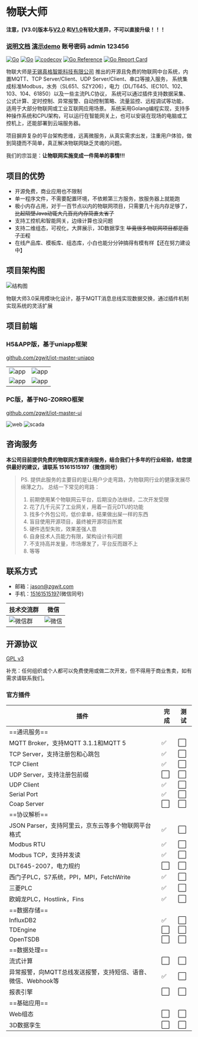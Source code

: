 # 物联大师

**注意，[V3.0]版本与[V2.0](https://github.com/zgwit/iot-master/tree/v2)
和[V1.0](https://github.com/zgwit/iot-master/tree/v1)有较大差异，不可以直接升级！！！**

### [说明文档](https://iot-master.com/manual)  [演示demo](http://demo.iot-master.com:8888/) 账号密码 admin 123456

[![Go](https://github.com/zgwit/iot-master/actions/workflows/go.yml/badge.svg)](https://github.com/zgwit/iot-master/actions/workflows/go.yml)
[![Go](https://github.com/zgwit/iot-master/actions/workflows/codeql-analysis.yml/badge.svg)](https://github.com/zgwit/iot-master/actions/workflows/codeql-analysis.yml)
[![codecov](https://codecov.io/gh/zgwit/iot-master/branch/main/graph/badge.svg?token=AK5TD8KQ5C)](https://codecov.io/gh/zgwit/iot-master)
[![Go Reference](https://pkg.go.dev/badge/github.com/zgwit/iot-master.svg)](https://pkg.go.dev/github.com/zgwit/iot-master)
[![Go Report Card](https://goreportcard.com/badge/github.com/zgwit/iot-master)](https://goreportcard.com/report/github.com/zgwit/iot-master)

物联大师是[无锡真格智能科技有限公司](https://labs.zgwit.com)
推出的开源且免费的物联网中台系统，内置MQTT、TCP Server/Client、UDP Server/Client、串口等接入服务，
系统集成标准Modbus，水务（SL651、SZY206），电力（DL/T645、IEC101、102、103、104、61850）以及一些主流PLC协议，
系统可以通过插件支持数据采集、公式计算、定时控制、异常报警、自动控制策略、流量监控、远程调试等功能，
适用于大部分物联网或工业互联网应用场景。
系统采用Golang编程实现，支持多种操作系统和CPU架构，可以运行在智能网关上，也可以安装在现场的电脑或工控机上，还能部署到云端服务器。

项目摒弃复杂的平台架构思维，远离微服务，从真实需求出发，注重用户体验，做到简捷而不简单，真正解决物联网缺乏灵魂的问题。

我们的宗旨是：**让物联网实施变成一件简单的事情!!!**

## 项目的优势

- 开源免费，商业应用也不限制
- 单一程序文件，不需要配置环境，不依赖第三方服务，放服务器上就能跑
- 极小内存占用，对于一百节点以内的物联网项目，只需要几十兆内存足够了，~~比起隔壁Java动辄大几百兆内存简直太省了~~
- 支持工控机和智能网关，边缘计算也没问题
- 支持二维组态，可视化，大屏展示，3D数据孪生 ~~毕竟很多物联网项目都是面子工程~~
- 在线产品库、模板库、组态库，小白也能分分钟搞得有模有样【还在努力建设中】

## 项目架构图

![结构图](https://iot-master.com/frame.jpg)

物联大师3.0采用模块化设计，基于MQTT消息总线实现数据交换，通过插件机制实现系统的灵活扩展

## 项目前端

### H5&APP版，基于uniapp框架

[github.com/zgwit/iot-master-uniapp](https://github.com/zgwit/iot-master-uniapp)

|                                         |                                         |
|-----------------------------------------|-----------------------------------------|
| ![app](https://iot-master.com/app1.png) | ![app](https://iot-master.com/app2.png) |
| ![app](https://iot-master.com/app3.png) | ![app](https://iot-master.com/app4.png) |

### PC版，基于NG-ZORRO框架

[github.com/zgwit/iot-master-ui](https://github.com/zgwit/iot-master-ui)

![web](https://iot-master.com/web1.jpg)
![scada](https://iot-master.com/hmi-editor.png)

## 咨询服务

**本公司目前提供免费的物联网方案咨询服务，结合我们十多年的行业经验，给您提供最好的建议，请联系 15161515197（微信同号）**

> PS. 提供此服务的主要目的是让用户少走弯路，为物联网行业的健康发展尽绵薄之力。
> 总结一下常见的弯路：
> 1. 前期使用某个物联网云平台，后期没办法继续，二次开发受限
> 2. 花了几千元买了工业网关，用着一百元DTU的功能
> 3. 找多个外包公司，低价拿单，结果做出屎一样的东西
> 4. 盲目使用开源项目，最终被开源项目所累
> 5. 硬件选型失败，效果差强人意
> 6. 自身技术人员能力有限，架构设计有问题
> 7. 不支持高并发量，市场爆发了，平台反而跟不上
> 8. 等等

## 联系方式

- 邮箱：[jason@zgwit.com](mailto:jason@zgwit.com)
- 手机：[15161515197](tel:15161515197)(微信同号)

| 技术交流群                                   | 微信                                   |
|-----------------------------------------|----------------------------------------|
| ![微信群](https://iot-master.com/tech.png) | ![微信](https://iot-master.com/jason.jpg) |

## 开源协议

[GPL v3](https://github.com/zgwit/iot-master/blob/main/LICENSE)

补充：任何组织或个人都可以免费使用或做二次开发，但不得用于商业售卖，如有需求请联系我们。


### 官方插件

| 插件                                   | 完成  | 测试  |
|--------------------------------------|-----|-----|
| ==通讯服务==                             |     |     |
| MQTT Broker，支持MQTT 3.1.1和MQTT 5      | ✅   | ⬜   |
| TCP Server，支持注册包和心跳包                 | ✅   | ⬜   |
| TCP Client                           | ✅   | ⬜   |
| UDP Server，支持注册包前缀                   | ⬜   | ⬜   |
| UDP Client                           | ✅   | ⬜   |
| Serial Port                          | ✅   | ⬜   |
| Coap Server                          | ⬜   | ⬜   |
| ==协议解析==                             |     |     |
| JSON Parser，支持阿里云，京东云等多个物联网平台格式      | ✅   | ⬜   |
| Modbus RTU                           | ✅   | ⬜   |
| Modbus TCP，支持并发读                     | ✅   | ⬜   |
| DLT645-2007，电力规约                     | ⬜   | ⬜   |
| 西门子PLC，S7系统，PPI，MPI，FetchWrite       | ✅   | ⬜   |
| 三菱PLC                                | ✅   | ⬜   |
| 欧姆龙PLC，Hostlink，Fins                 | ✅   | ⬜   |
| ==数据存储==                             |     |     |
| InfluxDB2                              | ✅   | ⬜   |
| TDEngine                             | ⬜   | ⬜   |
| OpenTSDB                             | ⬜   | ⬜   |
| ==数据处理==                             |     |     |
| 流式计算                                 | ⬜   | ⬜   |
| 异常报警，向MQTT总线发送报警，支持短信、语音、微信、Webhook等 | ✅   | ⬜   |
| 报表引擎                                 | ⬜   | ⬜   |
| ==基础应用==                             |     |     |
| Web组态                                | ⬜   | ⬜   |
| 3D数据孪生                               | ⬜   | ⬜   |

